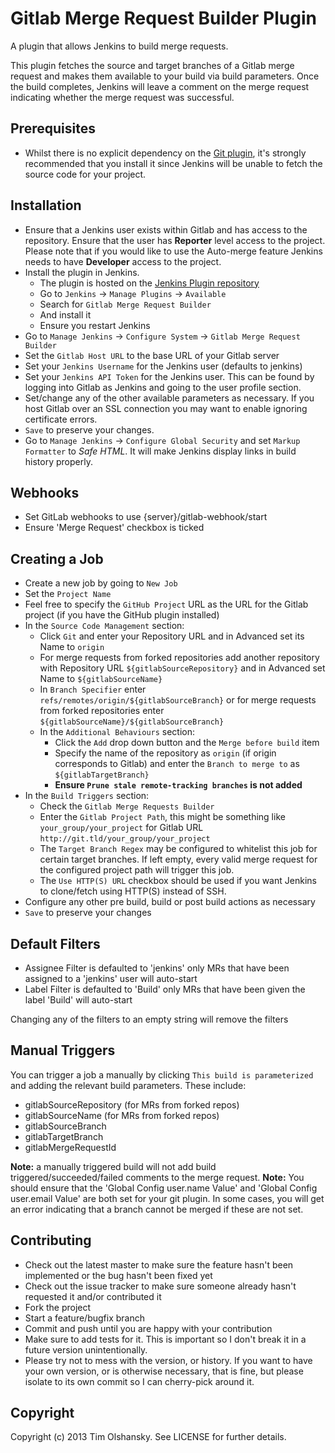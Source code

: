 # Gitlab Merge Request Builder Plugin

A plugin that allows Jenkins to build merge requests.

This plugin fetches the source and target branches of a Gitlab merge request and makes them available
to your build via build parameters. Once the build completes, Jenkins will leave a comment on the merge
request indicating whether the merge request was successful.

## Prerequisites

* Whilst there is no explicit dependency on the [Git plugin](https://wiki.jenkins-ci.org/display/JENKINS/Git+Plugin),
  it's strongly recommended that you install it since Jenkins will be unable to fetch the source code for your project.

## Installation

* Ensure that a Jenkins user exists within Gitlab and has access to the repository. Ensure that the user
  has **Reporter** level access to the project. Please note that if you would like to use the Auto-merge feature
  Jenkins needs to have **Developer** access to the project.
* Install the plugin in Jenkins.
    * The plugin is hosted on the [Jenkins Plugin repository](https://wiki.jenkins-ci.org/display/JENKINS/Gitlab+Merge+Request+Builder+Plugin)
    * Go to ``Jenkins`` -> ``Manage Plugins`` -> ``Available``
    * Search for ``Gitlab Merge Request Builder``
    * And install it
    * Ensure you restart Jenkins
* Go to ``Manage Jenkins`` -> ``Configure System`` -> ``Gitlab Merge Request Builder``
* Set the ``Gitlab Host URL`` to the base URL of your Gitlab server
* Set your ``Jenkins Username`` for the Jenkins user (defaults to jenkins)
* Set your ``Jenkins API Token`` for the Jenkins user. This can be found by logging into Gitlab as Jenkins
  and going to the user profile section.
* Set/change any of the other available parameters as necessary. If you host Gitlab over an SSL connection
  you may want to enable ignoring certificate errors.
* ``Save`` to preserve your changes.
* Go to `Manage Jenkins` -> `Configure Global Security` and set `Markup Formatter` to *Safe HTML*. It will make Jenkins display links in build history properly.

## Webhooks
* Set GitLab webhooks to use {server}/gitlab-webhook/start
* Ensure 'Merge Request' checkbox is ticked

## Creating a Job

* Create a new job by going to ``New Job``
* Set the ``Project Name``
* Feel free to specify the ``GitHub Project`` URL as the URL for the Gitlab project (if you have the GitHub plugin installed)
* In the ``Source Code Management`` section:
    * Click ``Git`` and enter your Repository URL and in Advanced set its Name to ``origin``
    * For merge requests from forked repositories add another repository with Repository URL ``${gitlabSourceRepository}`` and in Advanced set Name to ``${gitlabSourceName}``
    * In ``Branch Specifier`` enter ``refs/remotes/origin/${gitlabSourceBranch}`` or for merge requests from forked repositories enter ``${gitlabSourceName}/${gitlabSourceBranch}``
    * In the ``Additional Behaviours`` section:
        * Click the ``Add`` drop down button and the ``Merge before build`` item
        * Specify the name of the repository as ``origin`` (if origin corresponds to Gitlab) and enter the
          ``Branch to merge to`` as ``${gitlabTargetBranch}``
        * **Ensure ``Prune stale remote-tracking branches`` is not added**
* In the ``Build Triggers`` section:
    * Check the ``Gitlab Merge Requests Builder``
    * Enter the ``Gitlab Project Path``, this might be something like ``your_group/your_project`` for Gitlab URL ``http://git.tld/your_group/your_project``
    * The ``Target Branch Regex`` may be configured to whitelist this job for certain target branches. If left empty, every valid merge request for the configured project path will trigger this job.
    * The ``Use HTTP(S) URL`` checkbox should be used if you want Jenkins to
clone/fetch using HTTP(S) instead of SSH.
* Configure any other pre build, build or post build actions as necessary
* ``Save`` to preserve your changes

## Default Filters
* Assignee Filter is defaulted to 'jenkins' only MRs that have been assigned to a 'jenkins' user will auto-start
* Label Filter is defaulted to 'Build' only MRs that have been given the label 'Build' will auto-start

Changing any of the filters to an empty string will remove the filters

## Manual Triggers

You can trigger a job a manually by clicking ``This build is parameterized`` and adding the relevant build parameters.
These include:

* gitlabSourceRepository (for MRs from forked repos)
* gitlabSourceName (for MRs from forked repos)
* gitlabSourceBranch
* gitlabTargetBranch
* gitlabMergeRequestId

__Note:__  a manually triggered build will not add build triggered/succeeded/failed comments to the merge request.
__Note:__  You should ensure that the 'Global Config user.name Value' and 'Global Config user.email Value' are both set for your git plugin.  In some cases, you will get an error indicating that a branch cannot be merged if these are not set.

## Contributing

* Check out the latest master to make sure the feature hasn't been implemented or the bug hasn't been fixed yet
* Check out the issue tracker to make sure someone already hasn't requested it and/or contributed it
* Fork the project
* Start a feature/bugfix branch
* Commit and push until you are happy with your contribution
* Make sure to add tests for it. This is important so I don't break it in a future version unintentionally.
* Please try not to mess with the version, or history. If you want to have your own version, or is otherwise necessary, that is fine,
  but please isolate to its own commit so I can cherry-pick around it.

## Copyright

Copyright (c) 2013 Tim Olshansky. See LICENSE for further details.
